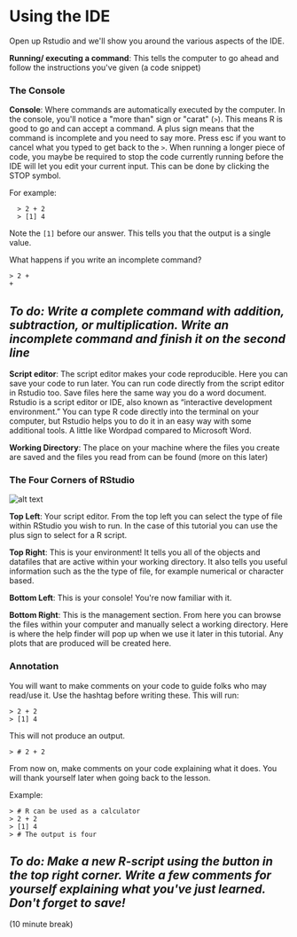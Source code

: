 # Using the IDE

Open up Rstudio and we'll show you around the various aspects of the IDE. 

**Running/ executing a command**: This tells the computer to go ahead and follow the instructions you've given (a code snippet)

### The Console
**Console**: Where commands are automatically executed by the computer. In the console, you'll notice a  "more than" sign or "carat" (```>```). This means R is good to go and can accept a command. A plus sign means that the command is incomplete and you need to say more. Press esc if you want to cancel what you typed to get back to the ```>```. When running a longer piece of code, you maybe be required to stop the code currently running before the IDE will let you edit your current input. This can be done by clicking the STOP symbol.



For example:

```{r}
  > 2 + 2
  > [1] 4
```


 
Note the ```[1]``` before our answer. This tells you that the output is a single value.

What happens if you  write an incomplete command?
 
 ```{r}
 > 2 +
 +
```
 
## *To do: Write a complete command with addition, subtraction, or multiplication. Write an incomplete command and finish it on the second line*
 
 
**Script editor**: The script editor makes your code reproducible. Here you can save your code to run later. You can run code directly from the script editor in Rstudio too. Save files here the same way you do a word document. Rstudio is a script editor or IDE, also known as “interactive development environment.” You can type R code directly into the terminal on your computer, but Rstudio helps you to do it in an easy way with some additional tools. A little like Wordpad compared to Microsoft Word. 

**Working Directory**: The place on your machine where the files you create are saved and the files you read from can be found (more on this later)

### The Four Corners of RStudio

![alt text](https://i.redd.it/o6tq04zyozh11.png)

**Top Left**: Your script editor. From the top left you can select the type of file within RStudio you wish to run. In the case of this tutorial you can use the plus sign to select for a R script.

**Top Right**: This is your environment! It tells you all of the objects and datafiles that are active within your working directory. It also tells you useful information such as the the type of file, for example numerical or character based.

**Bottom Left**: This is your console! You're now familiar with it.

**Bottom Right**: This is the management section. From here you can browse the files within your computer and manually select a working directory. Here is where the help finder will pop up when we use it later in this tutorial. Any plots that are produced will be created here.

### Annotation
You will want to make comments on your code to guide folks who may read/use it. Use the hashtag before writing these. This will run:
 
```{r}
> 2 + 2
> [1] 4
```

 
This will not produce an output.

```{r}
> # 2 + 2
```

 
From now on, make comments on your code explaining what it does. You will thank yourself later when going back to the lesson.  
 
Example:
```{r}
> # R can be used as a calculator
> 2 + 2
> [1] 4
> # The output is four
```

## *To do: Make a new R-script using the button in the top right corner. Write a few comments for yourself explaining what you've just learned. Don't forget to save!*

(10 minute break)
